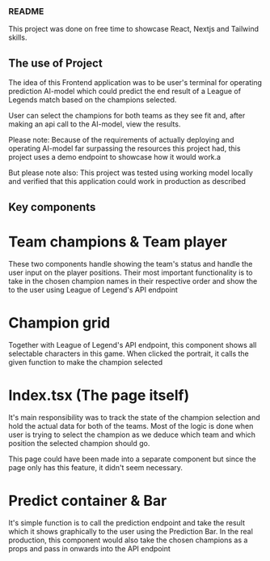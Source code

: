 ### README

This project was done on free time to showcase React, Nextjs and Tailwind skills.

## The use of Project

The idea of this Frontend application was to be user's terminal for operating prediction AI-model which could predict the end result of a League of Legends match based on the champions selected.

User can select the champions for both teams as they see fit and, after making an api call to the AI-model, view the results.

Please note: Because of the requirements of actually deploying and operating AI-model far surpassing the resources this project had, this project uses a demo endpoint to showcase how it would work.a

But please note also: This project was tested using working model locally and verified that this application could work in production as described

## Key components

# Team champions & Team player

These two components handle showing the team's status and handle the user input on the player positions. Their most important functionality is to take in the chosen champion names in their respective order and show the to the user using League of Legend's API endpoint

# Champion grid

Together with League of Legend's API endpoint, this component shows all selectable characters in this game. When clicked the portrait, it calls the given function to make the champion selected

# Index.tsx (The page itself)

It's main responsibility was to track the state of the champion selection and hold the actual data for both of the teams. Most of the logic is done when user is trying to select the champion as we deduce which team and which position the selected champion should go.

This page could have been made into a separate component but since the page only has this feature, it didn't seem necessary.

# Predict container & Bar

It's simple function is to call the prediction endpoint and take the result which it shows graphically to the user using the Prediction Bar. In the real production, this component would also take the chosen champions as a props and pass in onwards into the API endpoint
